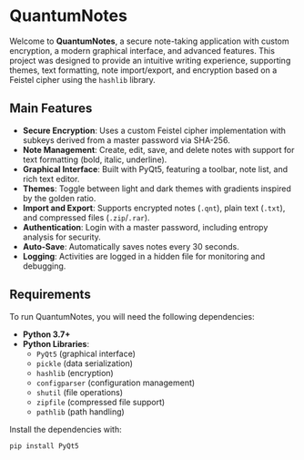 # QuantumNotes

Welcome to **QuantumNotes**, a secure note-taking application with custom encryption, a modern graphical interface, and advanced features. This project was designed to provide an intuitive writing experience, supporting themes, text formatting, note import/export, and encryption based on a Feistel cipher using the `hashlib` library.

## Main Features

- **Secure Encryption**: Uses a custom Feistel cipher implementation with subkeys derived from a master password via SHA-256.
- **Note Management**: Create, edit, save, and delete notes with support for text formatting (bold, italic, underline).
- **Graphical Interface**: Built with PyQt5, featuring a toolbar, note list, and rich text editor.
- **Themes**: Toggle between light and dark themes with gradients inspired by the golden ratio.
- **Import and Export**: Supports encrypted notes (`.qnt`), plain text (`.txt`), and compressed files (`.zip`/`.rar`).
- **Authentication**: Login with a master password, including entropy analysis for security.
- **Auto-Save**: Automatically saves notes every 30 seconds.
- **Logging**: Activities are logged in a hidden file for monitoring and debugging.

## Requirements

To run QuantumNotes, you will need the following dependencies:

- **Python 3.7+**
- **Python Libraries**:
  - `PyQt5` (graphical interface)
  - `pickle` (data serialization)
  - `hashlib` (encryption)
  - `configparser` (configuration management)
  - `shutil` (file operations)
  - `zipfile` (compressed file support)
  - `pathlib` (path handling)

Install the dependencies with:
```bash
pip install PyQt5
